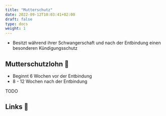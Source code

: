 ```yaml
---
title: "Mutterschutz"
date: 2022-09-12T10:03:41+02:00
draft: false
type: docs
weight: 1
---
```


- Besitzt während ihrer Schwangerschaft und nach der Entbindung einen besonderen Kündigungsschutz

## Mutterschutzlohn 🍼

- Beginnt 6 Wochen vor der Entbindung
- 8 - 12 Wochen nach der Entbindung

TODO

## Links 🔗
